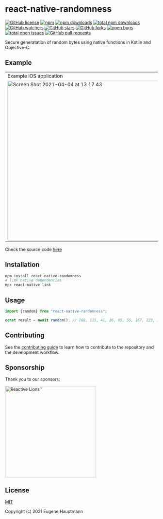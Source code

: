 # react-native-randomness

[![GitHub license](https://img.shields.io/github/license/eugenehp/react-native-randomness.svg?color=blue&style=for-the-badge)](./LICENSE)
[![npm](https://img.shields.io/npm/v/react-native-randomness.svg?color=green&style=for-the-badge)](https://www.npmjs.com/package/react-native-randomness)
[![npm downloads](https://img.shields.io/npm/dw/react-native-randomness.svg?label=npm%20downloads&style=for-the-badge)](https://npmcharts.com/compare/react-native-randomness?minimal=true)
[![total npm downloads](https://img.shields.io/npm/dt/react-native-randomness.svg?label=total%20npm%20downloads&style=for-the-badge)](https://npmcharts.com/compare/react-native-randomness?minimal=true)
[![GitHub watchers](https://img.shields.io/github/watchers/eugenehp/react-native-randomness.svg?style=for-the-badge)](https://github.com/eugenehp/react-native-randomness/watchers)
[![GitHub stars](https://img.shields.io/github/stars/eugenehp/react-native-randomness.svg?label=GitHub%20stars&style=for-the-badge)](https://github.com/eugenehp/react-native-randomness/stargazers)
[![GitHub forks](https://img.shields.io/github/forks/eugenehp/react-native-randomness.svg?style=for-the-badge)](https://github.com/eugenehp/react-native-randomness/network/members)
[![open bugs](https://img.shields.io/github/issues-raw/eugenehp/react-native-randomness/bug.svg?color=d73a4a&label=open%20bugs&style=for-the-badge)](https://github.com/eugenehp/react-native-randomness/issues?utf8=%E2%9C%93&q=is%3Aissue+is%3Aopen+label%3Abug)
[![total open issues](https://img.shields.io/github/issues-raw/eugenehp/react-native-randomness.svg?label=total%20open%20issues&style=for-the-badge)](https://github.com/eugenehp/react-native-randomness/issues)
[![GitHub pull requests](https://img.shields.io/github/issues-pr-raw/eugenehp/react-native-randomness.svg?style=for-the-badge)](https://github.com/eugenehp/react-native-randomness/pulls)

Secure generatation of random bytes using native functions in Kotlin and Objective-C.

## Example

<table>
<tr>
  <td>Example iOS application</td>
  <td>Example Android application</td>
</tr>
<tr>
  <td>
   <img width="524" alt="Screen Shot 2021-04-04 at 13 17 43" src="https://user-images.githubusercontent.com/1857263/113520483-3d167d00-9548-11eb-9caf-386d6bce6e8b.png">
  </td>
  <td>
   <img width="457" alt="Screen Shot 2021-04-04 at 13 04 14" src="https://user-images.githubusercontent.com/1857263/113520484-3d167d00-9548-11eb-87cc-5313c85260d0.png">
  </td>
</tr>
</table>

Check the source code [here](https://github.com/eugenehp/react-native-randomness/tree/main/example)

## Installation

```sh
npm install react-native-randomness
# link native dependencies
npx react-native link
```

## Usage

```js
import {random} from "react-native-randomness";

const result = await random(); // [68, 115, 41, 36, 85, 55, 167, 223, 122, 48, 124, 211, 162, 50, 7, 25]
```

## Contributing

See the [contributing guide](CONTRIBUTING.md) to learn how to contribute to the repository and the development workflow.

## Sponsorship

Thank you to our sponsors:

[<img width="300px" src="https://user-images.githubusercontent.com/1857263/114124204-c4e1eb80-98a8-11eb-80ab-64683c24bbc5.png" alt="Reactive Lions™" target="_blank">](https://www.reactivelions.com)

## License

[MIT](./LICENSE)

Copyright (c) 2021 Eugene Hauptmann
